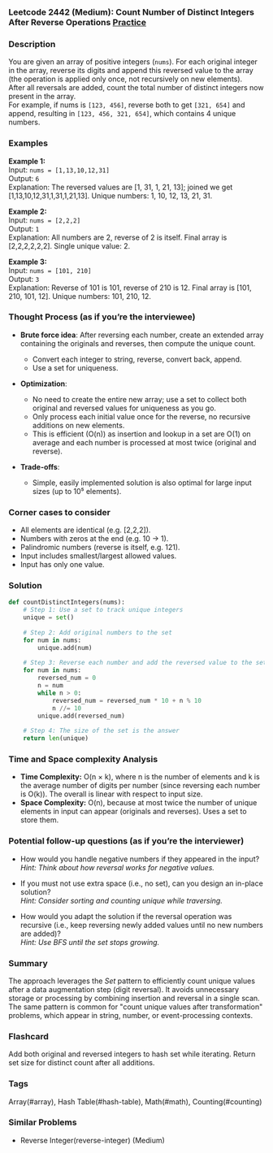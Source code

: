 ### Leetcode 2442 (Medium): Count Number of Distinct Integers After Reverse Operations [Practice](https://leetcode.com/problems/count-number-of-distinct-integers-after-reverse-operations)

### Description  
You are given an array of positive integers (`nums`). For each original integer in the array, reverse its digits and append this reversed value to the array (the operation is applied only once, not recursively on new elements).  
After all reversals are added, count the total number of distinct integers now present in the array.  
For example, if nums is `[123, 456]`, reverse both to get `[321, 654]` and append, resulting in `[123, 456, 321, 654]`, which contains 4 unique numbers.

### Examples  

**Example 1:**  
Input: `nums = [1,13,10,12,31]`  
Output: `6`  
Explanation: The reversed values are [1, 31, 1, 21, 13]; joined we get [1,13,10,12,31,1,31,1,21,13]. Unique numbers: 1, 10, 12, 13, 21, 31.

**Example 2:**  
Input: `nums = [2,2,2]`  
Output: `1`  
Explanation: All numbers are 2, reverse of 2 is itself. Final array is [2,2,2,2,2,2]. Single unique value: 2.

**Example 3:**  
Input: `nums = [101, 210]`  
Output: `3`  
Explanation: Reverse of 101 is 101, reverse of 210 is 12. Final array is [101, 210, 101, 12]. Unique numbers: 101, 210, 12.

### Thought Process (as if you’re the interviewee)  
- **Brute force idea**: After reversing each number, create an extended array containing the originals and reverses, then compute the unique count.  
  - Convert each integer to string, reverse, convert back, append.  
  - Use a set for uniqueness.

- **Optimization**:  
  - No need to create the entire new array; use a set to collect both original and reversed values for uniqueness as you go.
  - Only process each initial value once for the reverse, no recursive additions on new elements.
  - This is efficient (O(n)) as insertion and lookup in a set are O(1) on average and each number is processed at most twice (original and reverse).

- **Trade-offs**:  
  - Simple, easily implemented solution is also optimal for large input sizes (up to 10⁵ elements).

### Corner cases to consider  
- All elements are identical (e.g. [2,2,2]).
- Numbers with zeros at the end (e.g. 10 → 1).
- Palindromic numbers (reverse is itself, e.g. 121).
- Input includes smallest/largest allowed values.
- Input has only one value.

### Solution

```python
def countDistinctIntegers(nums):
    # Step 1: Use a set to track unique integers
    unique = set()
    
    # Step 2: Add original numbers to the set
    for num in nums:
        unique.add(num)
    
    # Step 3: Reverse each number and add the reversed value to the set
    for num in nums:
        reversed_num = 0
        n = num
        while n > 0:
            reversed_num = reversed_num * 10 + n % 10
            n //= 10
        unique.add(reversed_num)
    
    # Step 4: The size of the set is the answer
    return len(unique)
```

### Time and Space complexity Analysis  

- **Time Complexity:** O(n × k), where n is the number of elements and k is the average number of digits per number (since reversing each number is O(k)). The overall is linear with respect to input size.
- **Space Complexity:** O(n), because at most twice the number of unique elements in input can appear (originals and reverses). Uses a set to store them.

### Potential follow-up questions (as if you’re the interviewer)  

- How would you handle negative numbers if they appeared in the input?  
  *Hint: Think about how reversal works for negative values.*
  
- If you must not use extra space (i.e., no set), can you design an in-place solution?  
  *Hint: Consider sorting and counting unique while traversing.*

- How would you adapt the solution if the reversal operation was recursive (i.e., keep reversing newly added values until no new numbers are added)?  
  *Hint: Use BFS until the set stops growing.*

### Summary
The approach leverages the *Set* pattern to efficiently count unique values after a data augmentation step (digit reversal). It avoids unnecessary storage or processing by combining insertion and reversal in a single scan. The same pattern is common for "count unique values after transformation" problems, which appear in string, number, or event-processing contexts.


### Flashcard
Add both original and reversed integers to hash set while iterating. Return set size for distinct count after all additions.

### Tags
Array(#array), Hash Table(#hash-table), Math(#math), Counting(#counting)

### Similar Problems
- Reverse Integer(reverse-integer) (Medium)